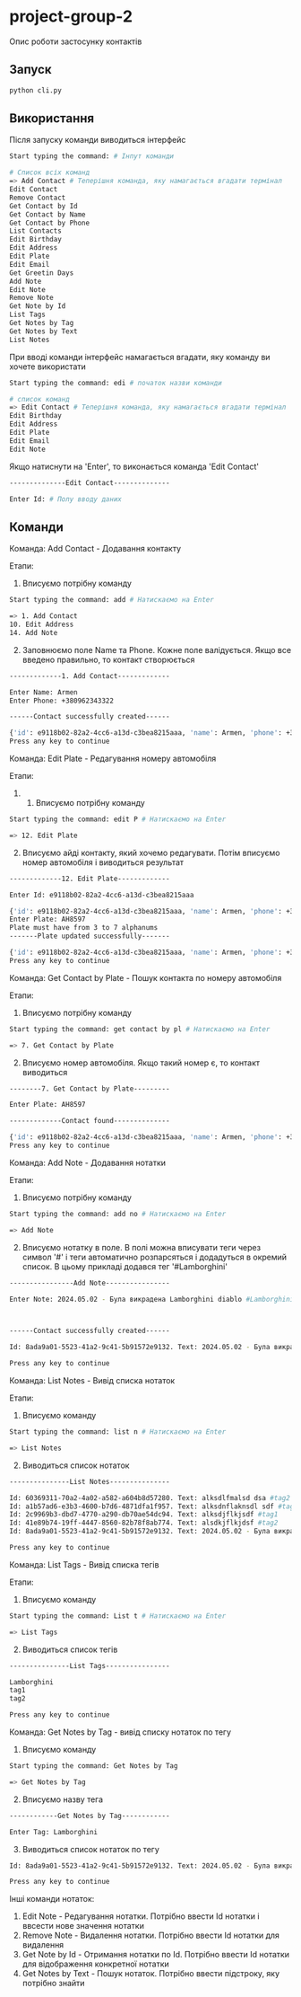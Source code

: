 # project-group-2

Опис роботи застосунку контактів

## Запуск

```bash
python cli.py
```

## Використання

Після запуску команди виводиться інтерфейс

```bash
Start typing the command: # Інпут команди

# Cписок всіх команд
=> Add Contact # Теперішня команда, яку намагається вгадати термінал
Edit Contact 
Remove Contact
Get Contact by Id
Get Contact by Name
Get Contact by Phone
List Contacts
Edit Birthday
Edit Address
Edit Plate
Edit Email
Get Greetin Days
Add Note
Edit Note
Remove Note
Get Note by Id
List Tags
Get Notes by Tag
Get Notes by Text
List Notes
```
При вводі команди інтерфейс намагається вгадати, яку команду ви хочете використати

```bash
Start typing the command: edi # початок назви команди

# список команд
=> Edit Contact # Теперішня команда, яку намагається вгадати термінал
Edit Birthday
Edit Address
Edit Plate
Edit Email
Edit Note
```
Якщо натиснути на 'Enter', то виконається команда 'Edit Contact'

```bash
--------------Edit Contact--------------

Enter Id: # Полу вводу даних
```

## Команди

Команда: Add Contact - Додавання контакту

Етапи:

1. Вписуємо потрібну команду 
```bash
Start typing the command: add # Натискаємо на Enter

=> 1. Add Contact
10. Edit Address
14. Add Note
```

2. Заповнюємо поле Name та Phone. Кожне поле валідується. Якщо все введено правильно, то контакт створюється
```bash
-------------1. Add Contact-------------

Enter Name: Armen
Enter Phone: +380962343322

------Contact successfully created------

{'id': e9118b02-82a2-4cc6-a13d-c3bea8215aaa, 'name': Armen, 'phone': +380962343322, 'birthday': None, 'address': None, 'email': None, 'plate': None}
Press any key to continue
```


Команда: Edit Plate - Редагування номеру автомобіля 

Етапи:

1. 1. Вписуємо потрібну команду 
```bash
Start typing the command: edit P # Натискаємо на Enter

=> 12. Edit Plate
```

2. Вписуємо айді контакту, який хочемо редагувати. Потім вписуємо номер автомобіля і виводиться результат
```bash
-------------12. Edit Plate-------------

Enter Id: e9118b02-82a2-4cc6-a13d-c3bea8215aaa

{'id': e9118b02-82a2-4cc6-a13d-c3bea8215aaa, 'name': Armen, 'phone': +380962343322, 'birthday': None, 'address': None, 'email': None, 'plate': None}
Enter Plate: AH8597
Plate must have from 3 to 7 alphanums
-------Plate updated successfully-------

{'id': e9118b02-82a2-4cc6-a13d-c3bea8215aaa, 'name': Armen, 'phone': +380962343322, 'birthday': None, 'address': None, 'email': None, 'plate': AH8597}
Press any key to continue
```

Команда: Get Contact by Plate - Пошук контакта по номеру автомобіля

Етапи:

1. Вписуємо потрібну команду

```bash
Start typing the command: get contact by pl # Натискаємо на Enter

=> 7. Get Contact by Plate
```

2. Вписуємо номер автомобіля. Якщо такий номер є, то контакт виводиться

```bash
--------7. Get Contact by Plate---------

Enter Plate: AH8597

-------------Contact found--------------

{'id': e9118b02-82a2-4cc6-a13d-c3bea8215aaa, 'name': Armen, 'phone': +380962343322, 'birthday': None, 'address': None, 'email': None, 'plate': AH8597}
Press any key to continue
```


Команда: Add Note - Додавання нотатки

Етапи:

1. Вписуємо потрібну команду
```bash
Start typing the command: add no # Натискаємо на Enter

=> Add Note
```

2. Вписуємо нотатку в поле. В полі можна вписувати теги через символ '#' і теги автоматично розпарсяться і додадуться в окремий список. В цьому прикладі додався тег '#Lamborghini'
```bash
----------------Add Note----------------

Enter Note: 2024.05.02 - Була викрадена Lamborghini diablo #Lamborghini       



------Contact successfully created------

Id: 8ada9a01-5523-41a2-9c41-5b91572e9132. Text: 2024.05.02 - Була викрадена Lamborghini diablo #Lamborghini

Press any key to continue
```

Команда: List Notes - Вивід списка нотаток

Етапи:

1. Вписуємо команду 
```bash
Start typing the command: list n # Натискаємо на Enter

=> List Notes
```

2. Виводиться список нотаток
```bash
---------------List Notes---------------

Id: 60369311-70a2-4a02-a582-a604b8d57280. Text: alksdlfmalsd dsa #tag2
Id: a1b57ad6-e3b3-4600-b7d6-4871dfa1f957. Text: alksdnflaknsdl sdf #tag1
Id: 2c9969b3-dbd7-4770-a290-db70ae54dc94. Text: alksdjflkjsdf #tag1
Id: 41e89b74-19ff-4447-8560-82b78f8ab774. Text: alsdkjflkjdsf #tag2
Id: 8ada9a01-5523-41a2-9c41-5b91572e9132. Text: 2024.05.02 - Була викрадена Lamborghini diablo #Lamborghini

Press any key to continue
```

Команда: List Tags - Вивід списка тегів

Етапи:

1. Вписуємо команду 

```bash
Start typing the command: List t # Натискаємо на Enter

=> List Tags
```

2. Виводиться список тегів
```bash
---------------List Tags----------------

Lamborghini
tag1
tag2

Press any key to continue
```

Команда: Get Notes by Tag - вивід списку нотаток по тегу

1. Вписуємо команду
```bash
Start typing the command: Get Notes by Tag

=> Get Notes by Tag
```

2. Вписуємо назву тега
```bash
------------Get Notes by Tag------------

Enter Tag: Lamborghini
```

3. Виводиться список нотаток по тегу
```bash
Id: 8ada9a01-5523-41a2-9c41-5b91572e9132. Text: 2024.05.02 - Була викрадена Lamborghini diablo #Lamborghini

Press any key to continue
```

Інші команди нотаток:

1. Edit Note - Редагування нотатки. Потрібно ввести Id<UUID> нотатки і ввсести нове значення нотатки
2. Remove Note - Видалення нотатки. Потрібно ввести Id<UUID> нотатки для видалення
3. Get Note by Id - Отримання нотатки по Id. Потрібно ввести Id<UUID> нотатки для відображення конкретної нотатки
4. Get Notes by Text - Пошук нотаток. Потрібно ввести підстроку, яку потрібно знайти